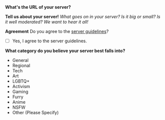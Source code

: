 <!-- Thank you for taking the time to submit your server and make Firefish a more rich and diverse ecosystem! Please note it may take up to 24 hours for your server to appear on the website after being accepted. Please make sure your server allows the `FirefishOrg/0.1.0; +https://joinfirefish.org/join` to query data. -->

**What's the URL of your server?**

**Tell us about your server!**
_What goes on in your server? Is it big or small? Is it well moderated? We want to hear it all!_

**Agreement**
Do you agree to the [server guidelines](https://git.joinfirefish.org/firefish/joinfirefish/-/blob/main/SERVER_GUIDELINES.md)?
- [ ] Yes, I agree to the server guidelines.

**What category do you believe your server best falls into?**
- General
- Regional
- Tech
- Art
- LGBTQ+
- Activism
- Gaming
- Furry
- Anime
- NSFW
- Other (Please Specify)

